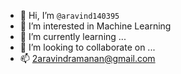 - 👋  Hi, I’m `@aravind140395`
- 👀  I’m interested in Machine Learning
- 🌱  I’m currently learning ...
- 💞️  I’m looking to collaborate on ...
- 📫  2aravindramanan@gmail.com

<!---
aravind140395/aravind140395 is a ✨ special ✨ repository because its `README.md` (this file) appears on your GitHub profile.
You can click the Preview link to take a look at your changes.
--->
